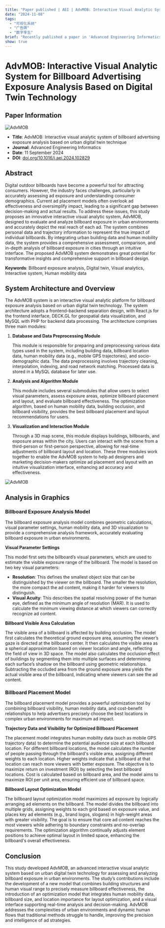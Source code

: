 ```yaml
---
title: "Paper published | AEI | AdvMOB: Interactive Visual Analytic System for Billboard Advertising Exposure Analysis Based on Digital Twin Technology"
date: "2024-11-08"
tags:
  - "可视化系统"
  - "广告牌"
  - "数字孪生"
brief: "Recently published a paper in 'Advanced Engineering Informatics' titled 'AdvMOB: Interactive Visual Analytic System for Billboard Advertising Exposure Analysis Based on Digital Twin Technology'"
show: true
---
```


# AdvMOB: Interactive Visual Analytic System for Billboard Advertising Exposure Analysis Based on Digital Twin Technology

## Paper Information

![AdvMOB](../images/research/advmob/title.png)

- **Title**: AdvMOB: Interactive visual analytic system of billboard advertising exposure analysis based on urban digital twin technique
- **Journal**: Advanced Engineering Informatics
- **Date**: 11 September 2024
- **DOI**: [doi.org/10.1016/j.aei.2024.102829](https://doi.org/10.1016/j.aei.2024.102829)

## Abstract
Digital outdoor billboards have become a powerful tool for attracting consumers. However, the industry faces challenges, particularly in accurately assessing ad exposure and understanding consumer demographics. Current ad placement models often overlook ad effectiveness and oversimplify impact, leading to a significant gap between decision-making and actual results. To address these issues, this study proposes an innovative interactive visual analytic system, AdvMOB, designed to evaluate and analyze billboard exposure in urban environments and accurately depict the real reach of each ad. The system combines personal data and trajectory information to represent the true impact of individual billboards. By integrating urban building data and human mobility data, the system provides a comprehensive assessment, comparison, and in-depth analysis of billboard exposure in cities through an intuitive interface. The proposed AdvMOB system demonstrates great potential for transformative insights and comprehensive support in billboard design.

**Keywords**: Billboard exposure analysis, Digital twin, Visual analytics, Interactive system, Human mobility data

## System Architecture and Overview

The AdvMOB system is an interactive visual analytic platform for billboard exposure analysis based on urban digital twin technology. The system architecture adopts a frontend-backend separation design, with React.js for the frontend interface, DECK.GL for geospatial data visualization, and MySQL with PHP for backend data processing. The architecture comprises three main modules:

1. **Database and Data Preprocessing Module**

   This module is responsible for preparing and preprocessing various data types used in the system, including building data, billboard location data, human mobility data (e.g., mobile GPS trajectories), and socio-demographic data. The data preprocessing involves trajectory cleaning, interpolation, indexing, and road network matching. Processed data is stored in a MySQL database for later use.

2. **Analysis and Algorithm Module**

   This module includes several submodules that allow users to select visual parameters, assess exposure areas, optimize billboard placement and layout, and evaluate billboard effectiveness. The optimization algorithm, based on human mobility data, building occlusion, and billboard visibility, provides the best billboard placement and layout recommendations for users.

3. **Visualization and Interaction Module**

   Through a 3D map scene, this module displays buildings, billboards, and exposure areas within the city. Users can interact with the scene from a third-person or first-person perspective, allowing for real-time adjustments of billboard layout and location. These three modules work together to enable the AdvMOB system to help ad designers and marketing decision-makers optimize ad placement and layout with an intuitive visualization interface, enhancing ad accuracy and effectiveness.

![AdvMOB](../images/research/advmob/fig1.webp)

## Analysis in Graphics

### Billboard Exposure Analysis Model

The billboard exposure analysis model combines geometric calculations, visual parameter settings, human mobility data, and 3D visualization to provide a comprehensive analysis framework, accurately evaluating billboard exposure in urban environments.

**Visual Parameter Settings**

This model first sets the billboard’s visual parameters, which are used to estimate the visible exposure range of the billboard. The model is based on two key visual parameters:

- **Resolution**: This defines the smallest object size that can be distinguished by the viewer on the billboard. The smaller the resolution, the more compact the ad content, making it harder for viewers to distinguish.
- **Visual Acuity**: This describes the spatial resolving power of the human eye, defined as the minimum angle of resolution (MAR). It is used to calculate the minimum viewing distance at which viewers can correctly recognize ad content.

**Billboard Visible Area Calculation**

The visible area of a billboard is affected by building occlusion. The model first calculates the theoretical ground exposure area, assuming the viewer’s gaze is directed at the billboard center. It then calculates the visible area as a spherical approximation based on viewer location and angle, reflecting the field of view in 3D space. The model also calculates the occlusion effect of buildings by segmenting them into multiple surfaces and determining each surface’s shadow on the billboard using geometric relationships. Subtracting the occluded area from the ground exposure area yields the actual visible area of the billboard, indicating where viewers can see the ad content.

### Billboard Placement Model

The billboard placement model provides a powerful optimization tool by combining billboard visibility, human mobility data, and cost-benefit relationships to help advertisers precisely choose the best locations in complex urban environments for maximum ad impact.

**Trajectory Data and Visibility for Optimized Billboard Placement**

The placement model integrates human mobility data (such as mobile GPS trajectory data) to determine the potential audience size at each billboard location. For different billboard locations, the model calculates the number of people passing through the billboard's visible area, assigning different weights to each location. Higher weights indicate that a billboard at that location can reach more viewers with better exposure. The objective is to maximize return on investment (ROI) by selecting the best billboard locations. Cost is calculated based on billboard area, and the model aims to maximize ROI per unit area, ensuring efficient use of billboard space.

**Billboard Layout Optimization Model**

The billboard layout optimization model maximizes ad exposure by logically arranging ad elements on the billboard. The model divides the billboard into multiple grids, assigning weights to each grid based on exposure value, and places key ad elements (e.g., brand logos, slogans) in high-weight areas with greater visibility. The goal is to ensure that core ad content reaches the most viewers while adhering to boundary constraints and no-overlap requirements. The optimization algorithm continually adjusts element positions to achieve optimal layout in limited space, enhancing the billboard's overall effectiveness.

## Conclusion

This study developed AdvMOB, an advanced interactive visual analytic system based on urban digital twin technology for assessing and analyzing billboard exposure in urban environments. The study’s contributions include the development of a new model that combines building structures and human visual range to precisely measure billboard effectiveness, the introduction of an optimization model that integrates human mobility data, billboard size, and location importance for layout optimization, and a visual interface supporting real-time analysis and decision-making. AdvMOB addresses the complexities of urban environments and dynamic human flows that traditional methods struggle to handle, improving the precision and intelligence of ad strategies.